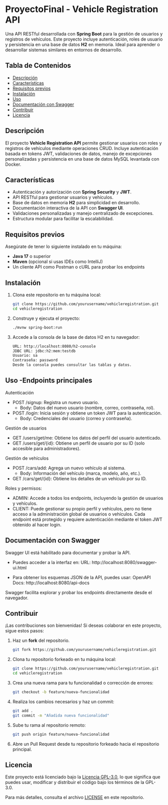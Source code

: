 # ProyectoFinal - Vehicle Registration API

Una API RESTful desarrollada con **Spring Boot** para la gestión de usuarios y registros de vehículos. Este proyecto incluye autenticación, roles de usuario y persistencia en una base de datos **H2** en memoria. Ideal para aprender o desarrollar sistemas similares en entornos de desarrollo.

## Tabla de Contenidos
- [Descripción](#descripción)
- [Características](#características)
- [Requisitos previos](#requisitos-previos)
- [Instalación](#instalación)
- [Uso](#uso)
- [Documentación con Swagger](#documentación-con-swagger)
- [Contribuir](#contribuir)
- [Licencia](#licencia)

## Descripción

El proyecto **Vehicle Registration API** permite gestionar usuarios con roles y registros de vehículos mediante operaciones CRUD. Incluye autenticación basada en tokens JWT, validaciones de datos, manejo de excepciones personalizadas y persistencia en una base de datos MySQL levantada con Docker.

## Características

- Autenticación y autorización con **Spring Security** y **JWT**.
- API RESTful para gestionar usuarios y vehículos.
- Base de datos en memoria **H2** para simplicidad en desarrollo.
- Documentación interactiva de la API con **Swagger UI**.
- Validaciones personalizadas y manejo centralizado de excepciones.
- Estructura modular para facilitar la escalabilidad.

## Requisitos previos

Asegúrate de tener lo siguiente instalado en tu máquina:
- **Java 17** o superior
- **Maven** (opcional si usas IDEs como IntelliJ)
- Un cliente API como Postman o cURL para probar los endpoints

## Instalación

1. Clona este repositorio en tu máquina local:
   ```bash
   git clone https://github.com/yourusername/vehicleregistration.git
   cd vehicleregistration

2. Construye y ejecuta el proyecto:
   ```bash
   ./mvnw spring-boot:run

4. Accede a la consola de la base de datos H2 en tu navegador:
   ```bash
   URL: http://localhost:8080/h2-console
   JDBC URL: jdbc:h2:mem:testdb
   Usuario: sa
   Contraseña: password
   Desde la consola puedes consultar las tablas y datos.

## Uso -Endpoints principales

Autenticación
- POST /signup: Registra un nuevo usuario.
    - Body: Datos del nuevo usuario (nombre, correo, contraseña, rol).
- POST /login: Inicia sesión y obtiene un token JWT para la autenticación.
    - Body: Credenciales del usuario (correo y contraseña).

Gestión de usuarios
- GET /users/get/me: Obtiene los datos del perfil del usuario autenticado.
- GET /users/get/{id}: Obtiene un perfil de usuario por su ID (solo accesible para administradores).

Gestión de vehículos
- POST /cars/add: Agrega un nuevo vehículo al sistema.
    - Body: Información del vehículo (marca, modelo, año, etc.).
- GET /cars/get/{id}: Obtiene los detalles de un vehículo por su ID.

Roles y permisos:
- ADMIN: Accede a todos los endpoints, incluyendo la gestión de usuarios y vehículos.
- CLIENT: Puede gestionar su propio perfil y vehículos, pero no tiene acceso a la administración global de usuarios o vehículos.
Cada endpoint está protegido y requiere autenticación mediante el token JWT obtenido al hacer login.

## Documentación con Swagger
Swagger UI está habilitado para documentar y probar la API. 
- Puedes acceder a la interfaz en:
    URL: http://localhost:8080/swagger-ui.html

- Para obtener los esquemas JSON de la API, puedes usar:
    OpenAPI Docs: http://localhost:8080/api-docs

Swagger facilita explorar y probar los endpoints directamente desde el navegador.

## Contribuir

¡Las contribuciones son bienvenidas! Si deseas colaborar en este proyecto, sigue estos pasos:

1. Haz un **fork** del repositorio.
    ```bash
    git fork https://github.com/yourusername/vehicleregistration.git

2. Clona tu repositorio forkeado en tu máquina local:
   ```bash
   git clone https://github.com/yourusername/vehicleregistration.git
   cd vehicleregistration

4. Crea una nueva rama para tu funcionalidad o corrección de errores:
   ```bash
   git checkout -b feature/nueva-funcionalidad

6. Realiza los cambios necesarios y haz un commit:
   ```bash
   git add .
   git commit -m "Añadida nueva funcionalidad"

8. Sube tu rama al repositorio remoto:
   ```bash
   git push origin feature/nueva-funcionalidad

10. Abre un Pull Request desde tu repositorio forkeado hacia el repositorio principal.

## Licencia

Este proyecto está licenciado bajo la [Licencia GPL-3.0](https://www.gnu.org/licenses/gpl-3.0.html), lo que significa que puedes usar, modificar y distribuir el código bajo los términos de la GPL-3.0. 

Para más detalles, consulta el archivo [LICENSE](LICENSE) en este repositorio.